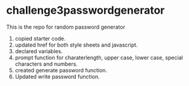# challenge3passwordgenerator
This is the repo for random password generator
1. copied starter code.
2. updated href for both style sheets and javascript.
3. declared variables.
4. prompt function for charaterlength, upper case, lower case, special characters and numbers.
5. created generate password function.
6. Updated write password function.
